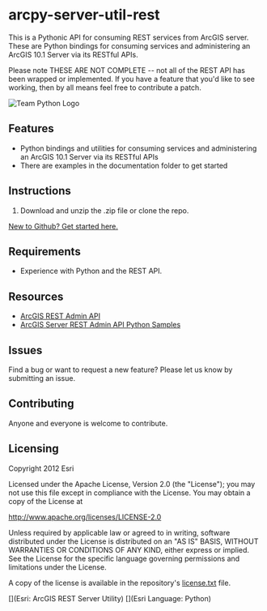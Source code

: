 # arcpy-server-util-rest

This is a Pythonic API for consuming REST services from ArcGIS server. These are Python bindings for consuming services and administering an ArcGIS 10.1 Server via its RESTful APIs. 

Please note THESE ARE NOT COMPLETE -- not all of the REST API has
been wrapped or implemented. If you have a feature that you'd
like to see working, then by all means feel free to contribute a
patch. 

![Team Python Logo](https://raw.github.com/Esri/arcpy-server-util-rest/hg/default/Python_Globe_Icon.png) 

## Features
* Python bindings and utilities for consuming services and administering an ArcGIS 10.1 Server via its RESTful APIs
* There are examples in the documentation folder to get started

## Instructions

1. Download and unzip the .zip file or clone the repo.

 [New to Github? Get started here.](https://github.com/)

## Requirements

* Experience with Python and the REST API.

## Resources

* [ArcGIS REST Admin API ](http://resources.arcgis.com/en/help/server-admin-api/)
* [ArcGIS Server REST Admin API Python Samples](http://resources.arcgis.com/en/help/main/10.1/#/Scripting_with_the_ArcGIS_Server_Administrator_API/0154000005r1000000/)

## Issues

Find a bug or want to request a new feature?  Please let us know by submitting an issue.

## Contributing

Anyone and everyone is welcome to contribute. 

## Licensing
Copyright 2012 Esri

Licensed under the Apache License, Version 2.0 (the "License");
you may not use this file except in compliance with the License.
You may obtain a copy of the License at

   http://www.apache.org/licenses/LICENSE-2.0

Unless required by applicable law or agreed to in writing, software
distributed under the License is distributed on an "AS IS" BASIS,
WITHOUT WARRANTIES OR CONDITIONS OF ANY KIND, either express or implied.
See the License for the specific language governing permissions and
limitations under the License.

A copy of the license is available in the repository's [license.txt](https://raw.github.com/Esri/arcpy-server-util-rest/hg/default/LICENSE) file.

[](Esri: ArcGIS REST Server Utility)
[](Esri Language: Python)
